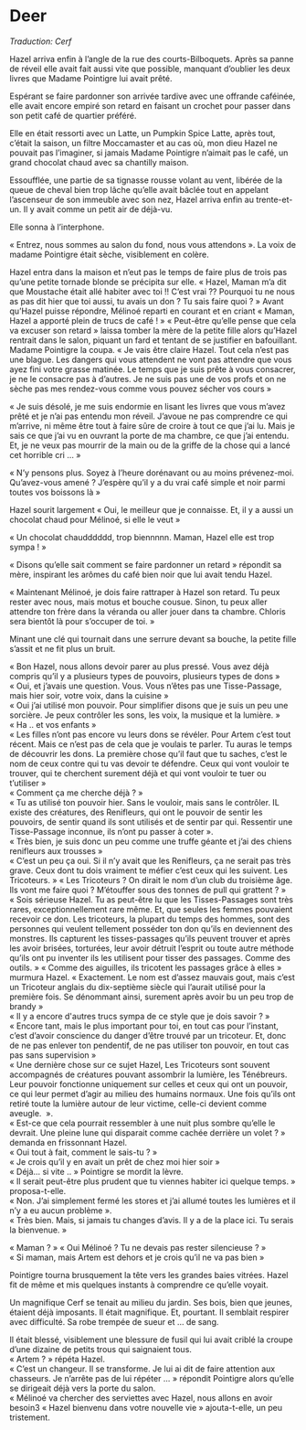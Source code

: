 # Deer

*Traduction: Cerf*

Hazel arriva enfin à l’angle de la rue des courts-Bilboquets. Après sa panne de réveil elle avait fait aussi vite que possible, manquant d’oublier les deux livres que Madame Pointigre lui avait prêté. 

Espérant se faire pardonner son arrivée tardive avec une offrande caféinée, elle avait encore empiré son retard en faisant un crochet pour passer dans son petit café de quartier préféré. 

Elle en était ressorti avec un Latte, un Pumpkin Spice Latte, après tout, c’était la saison, un filtre Moccamaster et au cas où, mon dieu Hazel ne pouvait pas l’imaginer, si jamais Madame Pointigre n’aimait pas le café, un grand chocolat chaud avec sa chantilly maison. 

Essoufflée, une partie de sa tignasse rousse volant au vent, libérée de la queue de cheval bien trop lâche qu’elle avait bâclée tout en appelant l’ascenseur de son immeuble avec son nez, Hazel arriva enfin au trente-et-un. Il y avait comme un petit air de déjà-vu. 

Elle sonna à l’interphone. 

« Entrez, nous sommes au salon du fond, nous vous attendons ». La voix de madame Pointigre était sèche, visiblement en colère. 

Hazel entra dans la maison et n’eut pas le temps de faire plus de trois pas qu’une petite tornade blonde se précipita sur elle. 
« Hazel, Maman m’a dit que Moustache était allé habiter avec toi !! C’est vrai ?? Pourquoi tu ne nous as pas dit hier que toi aussi, tu avais un don ? Tu sais faire quoi ? »
Avant qu’Hazel puisse répondre, Mélinoé reparti en courant et en criant 
« Maman, Hazel a apporté plein de trucs de café ! » 
« Peut-être qu’elle pense que cela va excuser son retard » laissa tomber la mère de la petite fille alors qu’Hazel rentrait dans le salon, piquant un fard et tentant de se justifier en bafouillant. 
Madame Pointigre la coupa. 
« Je vais être claire Hazel. Tout cela n’est pas une blague. Les dangers qui vous attendent ne vont pas attendre que vous ayez fini votre grasse matinée. Le temps que je suis prête à vous consacrer, je ne le consacre pas à d’autres. Je ne suis pas une de vos profs et on ne sèche pas mes rendez-vous comme vous pouvez sécher vos cours » 

« Je suis désolé, je me suis endormie en lisant les livres que vous m’avez prêté et je n’ai pas entendu mon réveil. J’avoue ne pas comprendre ce qui m’arrive, ni même être tout à faire sûre de croire à tout ce que j’ai lu. Mais je sais ce que j’ai vu en ouvrant la porte de ma chambre, ce que j’ai entendu. Et, je ne veux pas mourrir de la main ou de la griffe de la chose qui a lancé cet horrible cri … » 

« N’y pensons plus. Soyez à l’heure dorénavant ou au moins prévenez-moi. Qu’avez-vous amené ? J’espère qu’il y a du vrai café simple et noir parmi toutes vos boissons là » 

Hazel sourit largement « Oui, le meilleur que je connaisse. Et, il y a aussi un chocolat chaud pour Mélinoé, si elle le veut » 

« Un chocolat chaudddddd, trop biennnnn. Maman, Hazel elle est trop sympa ! »

« Disons qu’elle sait comment se faire pardonner un retard » répondit sa mère, inspirant les arômes du café bien noir que lui avait tendu Hazel.

« Maintenant Mélinoé, je dois faire rattraper à Hazel son retard. Tu peux rester avec nous, mais motus et bouche cousue. Sinon, tu peux aller attendre ton frère dans la véranda ou aller jouer dans ta chambre.  Chloris sera bientôt là pour s’occuper de toi. » 

Minant une clé qui tournait dans une serrure devant sa bouche, la petite fille s’assit et ne fit plus un bruit.   

« Bon Hazel, nous allons devoir parer au plus pressé. Vous avez déjà compris qu’il y a plusieurs types de pouvoirs, plusieurs types de dons »   
« Oui, et j’avais une question. Vous. Vous n’êtes pas une Tisse-Passage, mais hier soir, votre voix, dans la cuisine »   
« Oui j’ai utilisé mon pouvoir. Pour simplifier disons que je suis un peu une sorcière. Je peux contrôler les sons, les voix, la musique et la lumière. »  
« Ha .. et vos enfants »    
« Les filles n’ont pas encore vu leurs dons se révéler. Pour Artem c’est tout récent. Mais ce n’est pas de cela que je voulais te parler. Tu auras le temps de découvrir les dons. La première chose qu’il faut que tu saches, c’est le nom de ceux contre qui tu vas devoir te défendre. Ceux qui vont vouloir te trouver, qui te cherchent surement déjà et qui vont vouloir te tuer ou t’utiliser »   
« Comment ça me cherche déjà ? »  
« Tu as utilisé ton pouvoir hier. Sans le vouloir, mais sans le contrôler. IL existe des créatures, des Renifleurs, qui ont le pouvoir de sentir les pouvoirs, de sentir quand ils sont utilisés et de sentir par qui. Ressentir une Tisse-Passage inconnue, ils n’ont pu passer à coter ».   
« Très bien, je suis donc un peu comme une truffe géante et j’ai des chiens renifleurs aux trousses »  
« C’est un peu ça oui. Si il n’y avait que les Renifleurs, ça ne serait pas très grave. Ceux dont tu dois vraiment te méfier c’est ceux qui les suivent. Les Tricoteurs. »
« Les Tricoteurs ? On dirait le nom d’un club du troisième âge. Ils vont me faire quoi ? M’étouffer sous des tonnes de pull qui grattent ? »
« Sois sérieuse Hazel. Tu as peut-être lu que les Tisses-Passages sont très rares, exceptionnellement rare même. Et, que seules les femmes pouvaient recevoir ce don. Les tricoteurs, la plupart du temps des hommes, sont des personnes qui veulent tellement posséder ton don qu’ils en deviennent des monstres. Ils capturent les tisses-passages qu’ils peuvent trouver et après les avoir brisées, torturées, leur avoir détruit l’esprit ou toute autre méthode qu’ils ont pu inventer ils les utilisent pour tisser des passages. Comme des outils. » 
« Comme des aiguilles, ils tricotent les passages grâce à elles » murmura Hazel. 
« Exactement. Le nom est d’assez mauvais gout, mais c’est un Tricoteur anglais du dix-septième siècle qui l’aurait utilisé pour la première fois. Se dénommant ainsi, surement après avoir bu un peu trop de brandy »  
« Il y a encore d'autres trucs sympa de ce style que je dois savoir ? »   
« Encore tant, mais le plus important pour toi, en tout cas pour l’instant, c’est d’avoir conscience du danger d’être trouvé par un tricoteur. Et, donc de ne pas enlever ton pendentif, de ne pas utiliser ton pouvoir, en tout cas pas sans supervision »   
« Une dernière chose sur ce sujet Hazel, Les Tricoteurs sont souvent accompagnés de créatures pouvant assombrir la lumière, les Ténébreurs. Leur pouvoir fonctionne uniquement sur celles et ceux qui ont un pouvoir, ce qui leur permet d’agir au milieu des humains normaux. Une fois qu’ils ont retiré toute la lumière autour de leur victime, celle-ci devient comme aveugle.  ».   
« Est-ce que cela pourrait ressembler à une nuit plus sombre qu’elle le devrait. Une pleine lune qui disparait comme cachée derrière un volet ? » demanda en frissonnant Hazel.   
« Oui tout à fait, comment le sais-tu ? »  
« Je crois qu’il y en avait un prêt de chez moi hier soir »    
« Déjà… si vite .. » Pointigre se mordit la lèvre.    
« Il serait peut-être plus prudent que tu viennes habiter ici quelque temps. » proposa-t-elle.  
« Non. J’ai simplement fermé les stores et j’ai allumé toutes les lumières et il n’y a eu aucun problème ».   
« Très bien. Mais, si jamais tu changes d’avis. Il y a de la place ici. Tu serais la bienvenue. »   

« Maman ? » 
« Oui Mélinoé ? Tu ne devais pas rester silencieuse ? »   
« Si maman, mais Artem est dehors et je crois qu’il ne va pas bien »   

Pointigre tourna brusquement la tête vers les grandes baies vitrées. Hazel fit de même et mis quelques instants à comprendre ce qu’elle voyait.   

Un magnifique Cerf se tenait au milieu du jardin. Ses bois, bien que jeunes, étaient déjà imposants. Il était magnifique. Et, pourtant. Il semblait respirer avec difficulté. Sa robe trempée de sueur et … de sang.   

Il était blessé, visiblement une blessure de fusil qui lui avait criblé la croupe d’une dizaine de petits trous qui saignaient tous.   
« Artem ? » répéta Hazel.   
« C’est un changeur. Il se transforme. Je lui ai dit de faire attention aux chasseurs. Je n’arrête pas de lui répéter … » répondit Pointigre alors qu’elle se dirigeait déjà vers la porte du salon.     
« Mélinoé va chercher des serviettes avec Hazel, nous allons en avoir besoin3
« Hazel bienvenu dans votre nouvelle vie » ajouta-t-elle, un peu tristement. 



  

